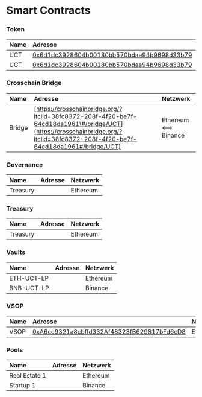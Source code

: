 # Smart Contracts

### Token

| Name | Adresse | Netzwerk |
| :--- | :--- | :--- |
| UCT | [0x6d1dc3928604b00180bb570bdae94b9698d33b79](https://etherscan.io/address/0x6d1dc3928604b00180bb570bdae94b9698d33b79) | Ethereum |
| UCT | [0x6d1dc3928604b00180bb570bdae94b9698d33b79](https://bscscan.com/address/0x6d1dc3928604b00180bb570bdae94b9698d33b79) | Binance  |

### Crosschain Bridge

| Name | Adresse | Netzwerk |
| :--- | :--- | :--- |
| Bridge | [https://crosschainbridge.org/?ltclid=38fc8372-208f-4f20-be7f-64cd18da1961\#/bridge/UCT](https://crosschainbridge.org/?ltclid=38fc8372-208f-4f20-be7f-64cd18da1961#/bridge/UCT) | Ethereum &lt;--&gt; Binance |

### Governance

| Name | Adresse | Netzwerk |
| :--- | :--- | :--- |
| Treasury |  | Ethereum |

### Treasury

| Name | Adresse | Netzwerk |
| :--- | :--- | :--- |
| Treasury |  | Ethereum |

### Vaults

| Name | Adresse | Netzwerk |
| :--- | :--- | :--- |
| ETH-UCT-LP |  | Ethereum |
| BNB-UCT-LP |  | Binance |

### VSOP

| Name | Adresse | Netzwerk |
| :--- | :--- | :--- |
| VSOP | [0xA6cc9321a8cbffd332Af48323fB629817bFd6cD8](https://vsop.unitedcrowd.com/) | Ethereum |

### Pools

| Name | Adresse | Netzwerk |
| :--- | :--- | :--- |
| Real Estate 1 |  | Ethereum |
| Startup 1 |  | Binance |



